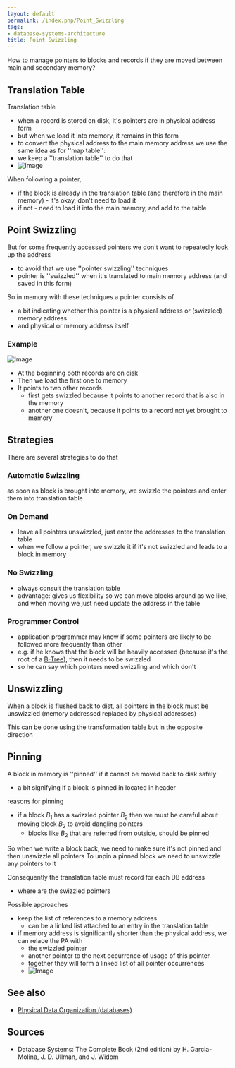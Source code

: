 ```yaml
---
layout: default
permalink: /index.php/Point_Swizzling
tags:
- database-systems-architecture
title: Point Swizzling
---
```

How to manage pointers to blocks and records if they are moved between main and secondary memory? 

## Translation Table
Translation table
- when a record is stored on disk, it's pointers are in physical address form 
- but when we load it into memory, it remains in this form 
- to convert the physical address to the main memory address we use the same idea as for ''map table'':
- we keep a ''translation table'' to do that
- <img src="https://raw.github.com/alexeygrigorev/wiki-figures/master/ulb/dbsa/translation-table.png" alt="Image">


When following a pointer,
- if the block is already in the translation table (and therefore in the main memory) - it's okay, don't need to load it
- if not - need to load it into the main memory, and add to the table


## Point Swizzling
But for some frequently accessed pointers we don't want to repeatedly look up the address 
- to avoid that we use ''pointer swizzling'' techniques
- pointer is ''swizzled'' when it's translated to main memory address (and saved in this form)

So in memory with these techniques a pointer consists of 
- a bit indicating whether this pointer is a physical address or (swizzled) memory address
- and physical or memory address itself


### Example
<img src="https://raw.github.com/alexeygrigorev/wiki-figures/master/ulb/dbsa/point-swizzling.png" alt="Image">

- At the beginning both records are on disk 
- Then we load the first one to memory 
- It points to two other records 
  - first gets swizzled because it points to another record that is also in the memory
  - another one doesn't, because it points to a record not yet brought to memory


## Strategies
There are several strategies to do that 

### Automatic Swizzling
as soon as block is brought into memory, we swizzle the pointers and enter them into translation table

### On Demand
- leave all pointers unswizzled, just enter the addresses to the translation table 
- when we follow a pointer, we swizzle it if it's not swizzled and leads to a block in memory

### No Swizzling
- always consult the translation table
- advantage: gives us flexibility so we can move blocks around as we like, and when moving we just need update the address in the table

### Programmer Control
- application programmer may know if some pointers are likely to be followed more frequently than other
- e.g. if he knows that the block will be heavily accessed (because it's the root of a [B-Tree](B-Tree)), then it needs to be swizzled
- so he can say which pointers need swizzling and which don't

## Unswizzling
When a block is flushed back to dist, all pointers in the block must be unswizzled (memory addressed replaced by physical addresses)

This can be done using the transformation table but in the opposite direction 


## Pinning
A block in memory is ''pinned'' if it cannot be moved back to disk safely
- a bit signifying if a block is pinned in located in header

reasons for pinning 
- if a block $B_1$ has a swizzled pointer $B_2$ then we must be careful about moving block $B_2$ to avoid dangling pointers
  - blocks like $B_2$ that are referred from outside, should be pinned 

So when we write a block back, we need to make sure it's not pinned and then unswizzle all pointers 
To unpin a pinned block we need to unswizzle any pointers to it

Consequently the translation table must record for each DB address
- where are the swizzled pointers 

Possible approaches 
- keep the list of references to a memory address
  - can be a linked list attached to an entry in the translation table
- if memory address is significantly shorter than the physical address, we can relace the PA with
  - the swizzled pointer
  - another pointer to the next occurrence of usage of this pointer 
  - together they will form a linked list of all pointer occurrences 
  - <img src="https://raw.github.com/alexeygrigorev/wiki-figures/master/ulb/dbsa/translation-table-unswizzling.png" alt="Image">


## See also
- [Physical Data Organization (databases)](Physical_Data_Organization_(databases))

## Sources
- Database Systems: The Complete Book (2nd edition) by H. Garcia-Molina, J. D. Ullman, and J. Widom
